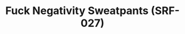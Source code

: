 ---
ee_id: '4297'
site: '1'
type: '2'
long_id: 2015-159 Fuck Negativity Sweatpants (SRF-027)
url: 2015-159-fuck-negativity-sweatpants-srf-027
year: '2015'
medium: Sweats
commission:
add_credit:
dims:
pitch:
ps:
live_url:
related: "[4277] [2014-088-going-negative-lakes] 2014-088 Going Negative / Lakes"
title: Fuck Negativity Sweatpants (SRF-027)
youtube:
imgs: Fuck-Negativity-Sweatpants-2015-159-full-database-ih.jpg
subheading:
year2: '2015'
download:
add_credits:
related_code:
! '':
layout: things-i-made
---